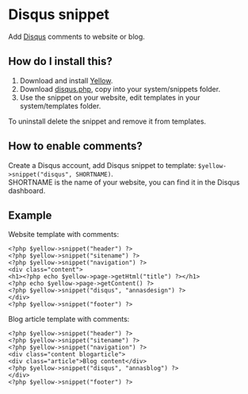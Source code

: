 Disqus snippet
==============
Add [Disqus](http://disqus.com) comments to website or blog.

How do I install this?
----------------------
1. Download and install [Yellow](https://github.com/markseu/yellowcms/).  
2. Download [disqus.php](disqus.php?raw=true), copy into your system/snippets folder.  
3. Use the snippet on your website, edit templates in your system/templates folder.

To uninstall delete the snippet and remove it from templates.

How to enable comments?
------------------------
Create a Disqus account, add Disqus snippet to template: `$yellow->snippet("disqus", SHORTNAME)`.  
SHORTNAME is the name of your website, you can find it in the Disqus dashboard.

Example
-------
Website template with comments:

    <?php $yellow->snippet("header") ?>
    <?php $yellow->snippet("sitename") ?>
    <?php $yellow->snippet("navigation") ?>
    <div class="content">
    <h1><?php echo $yellow->page->getHtml("title") ?></h1>
    <?php echo $yellow->page->getContent() ?>
    <?php $yellow->snippet("disqus", "annasdesign") ?>
    </div>
    <?php $yellow->snippet("footer") ?>

Blog article template with comments:

    <?php $yellow->snippet("header") ?>
    <?php $yellow->snippet("sitename") ?>
    <?php $yellow->snippet("navigation") ?>
    <div class="content blogarticle">
    <div class="article">Blog content</div>
    <?php $yellow->snippet("disqus", "annasblog") ?>
    </div>
    <?php $yellow->snippet("footer") ?>